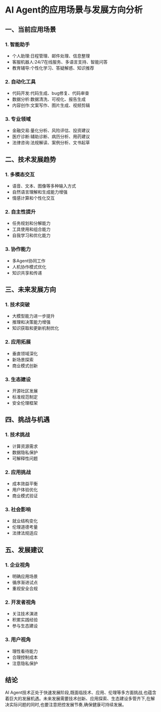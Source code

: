 # AI Agent的应用场景与发展方向分析

## 一、当前应用场景

### 1. 智能助手
- 个人助理:日程管理、邮件处理、信息整理
- 客服机器人:24/7在线服务、多语言支持、智能问答
- 教育辅导:个性化学习、答疑解惑、知识推荐

### 2. 自动化工具
- 代码开发:代码生成、bug修复、代码审查
- 数据分析:数据清洗、可视化、报告生成
- 内容创作:文案写作、图片生成、视频剪辑

### 3. 专业领域
- 金融交易:量化分析、风险评估、投资建议
- 医疗诊断:辅助诊断、病历分析、用药建议
- 法律咨询:法规解读、案例分析、文书起草

## 二、技术发展趋势

### 1. 多模态交互
- 语音、文本、图像等多种输入方式
- 自然语言理解和生成能力增强
- 情感计算和个性化交互

### 2. 自主性提升
- 任务规划和分解能力
- 工具使用和组合能力
- 自我学习和优化能力

### 3. 协作能力
- 多Agent协同工作
- 人机协作模式优化
- 知识共享和传递

## 三、未来发展方向

### 1. 技术突破
- 大模型能力进一步提升
- 推理和决策能力增强
- 知识获取和更新机制优化

### 2. 应用拓展
- 垂直领域深化
- 新场景探索
- 商业模式创新

### 3. 生态建设
- 开源社区发展
- 标准规范制定
- 安全伦理框架

## 四、挑战与机遇

### 1. 技术挑战
- 计算资源需求
- 数据隐私保护
- 可解释性问题

### 2. 应用挑战
- 成本效益平衡
- 用户体验优化
- 商业模式验证

### 3. 社会影响
- 就业结构变化
- 伦理道德考量
- 法律法规适应

## 五、发展建议

### 1. 企业视角
- 明确应用场景
- 循序渐进试点
- 重视安全合规

### 2. 开发者视角
- 关注技术演进
- 积累实践经验
- 参与生态建设

### 3. 用户视角
- 理性看待能力
- 合理控制成本
- 注意隐私保护

## 结论

AI Agent技术正处于快速发展阶段,既面临技术、应用、伦理等多方面挑战,也蕴含着巨大的发展机遇。未来发展需要技术创新、应用探索、生态建设多管齐下,在解决实际问题的同时,也要注意把控发展节奏,确保健康可持续发展。 